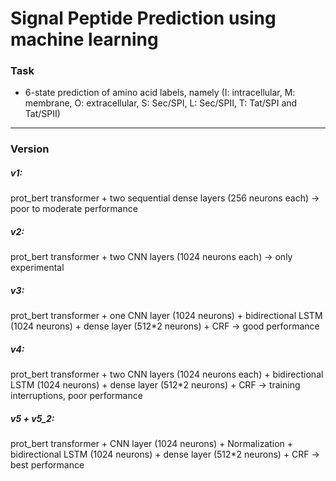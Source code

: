# Signal Peptide Prediction using machine learning

### Task 
- 6-state prediction of amino acid labels, namely (I: intracellular, M: membrane, O: extracellular, S: Sec/SPI, L: Sec/SPII, T: Tat/SPI and Tat/SPII)

---

### Version
##### v1: 
  prot_bert transformer + two sequential dense layers (256 neurons each) -> poor to moderate performance  
##### v2: 
  prot_bert transformer + two CNN layers (1024 neurons each) -> only experimental  
##### v3:
  prot_bert transformer + one CNN layer (1024 neurons) + bidirectional LSTM (1024 neurons) + dense layer (512*2 neurons) + CRF -> good performance  
##### v4: 
  prot_bert transformer + two CNN layers (1024 neurons each) + bidirectional LSTM (1024 neurons) + dense layer (512*2 neurons) + CRF -> training interruptions, poor      performance  
##### v5 + v5_2: 
  prot_bert transformer + CNN layer (1024 neurons) + Normalization + bidirectional LSTM (1024 neurons) + dense layer (512*2 neurons) + CRF -> best performance  
